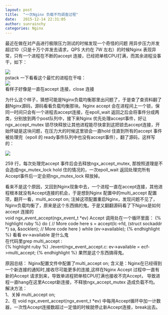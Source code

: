 ```yaml
---
layout: post
title:  "一次Nginx 负载不均调查过程"
date:   2015-12-14 22:31:05
author: sunrainchy
categories: Nginx
---
```



最近在做在对产品进行极限压力测试的时候发现一个奇怪的问题
用异步压力并发超过10（只是十万个并发去请求，QPS 大约在 7W 左右）的时候Nginx 表现异常，只有一个进程在不断的accept 连接，已经把单核CPU打满，而其余进程没事干，如下：
<div class="post-img">
<img class="img-responsive img-post" src="http://site-img-data.img-cn-shanghai.aliyuncs.com/blog-data/2015.12.12/ngx_top_20151214.png"/>
</div>
pstack 一下看看这个最忙的进程在干啥：
<div class="post-img">
<img class="img-responsive img-post" src="http://site-img-data.img-cn-shanghai.aliyuncs.com/blog-data/2015.12.12/nginx-pstack-20151214.png"/>
</div>
看样子好像是一直在accept 连接，close 连接

   为什么这个样子，猜想可能是Nginx负载均衡那里出问题了，于是查了查资料翻了翻Nginx源码，源码看看负载均衡那块。Nginx accept 会在进程间上一个锁，保同一时间只会有一个进程去accept连接，在epoll_wait 返回之后会将事件分成两类，分别放到两个post队列中，接下来Nginx 优先处理accept事件，好让ngx_accept_mutex 锁尽快释放让其他进程能尽快拿到这把锁去accept连接，开始怀疑是这块问题，在压力大的时候这里锁会一直hold 住直到所有的accept 事件被处理完（epoll 的 ready事件队列中也没有accept事件），翻了源码，这样写的：

<div class="post-img">
<img class="img-responsive img-post" src="http://site-img-data.img-cn-shanghai.aliyuncs.com/blog-data/2015.12.12/ngx-accept-code-20151214.png"/>
</div>

259 行，每次处理完accept 事件后会去释放ngx_accept_mutex, 那按照道理是不会造成ngx_mutex_lock hold 住的情况的，一次epoll_wait 返回处理完所有Accept事件后一定会把ngx_mutex_lock 释放掉。

看来不是这个原因，又回到Nginx现象中去，一个进程一直在accept连接，其他进程根本就没有Accept连接的机会，于是想到Nginx 配置中的multi_accept 配置项，翻开一看，multi_accept on;  注掉这项配置重启Nginx，发现问题不见了，Nginx负载均衡了，原来是这个东西搞的鬼。于是又翻翻源码看了下Nginx是如何accept 连接的<br>
 void
 ngx_event_accept(ngx_event_t *ev)
Accept 调用处在一个循环里面：
{% highlight ruby %}
do {
    // More code here
    s = accept(lc->fd, (struct sockaddr *) sa, &socklen);
    // More code here
} while (ev->available);
{% endhighlight %}
看看 ev->available 是什么鬼<br>
在代码里grep multi_accept :<br>
{% highlight ruby %}
./event/ngx_event_accept.c:        ev->available = ecf->multi_accept;
{% endhighlight %}
果然是这个东西搞得鬼。

原因总结：
   Nginx配置文件中配置了multi_accept on; 含义是：Nginx在已经得到一个新连接的通知时,接收尽可能更多的连接,这样在Nginx Accept 过程中一直有新的Accept 请求到来，导致单进程把单核CPU打满也接收不完Accept，
导致进程一直hang在这里Accept新连接，不释放ngx_accept_mutex 造成负载不均。
解决方法：<br>
1、关掉 multi_accept on;<br>
2、在 void ngx_event_accept(ngx_event_t *ev)
   中每用Accept循环中加一计数器，一次性Accept连接数超过一定值的时候就停止新Accept连接，break出去。

